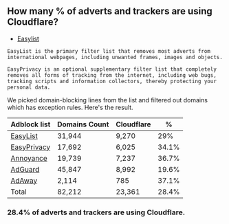 ## How many % of adverts and trackers are using Cloudflare?


- [Easylist](https://web.archive.org/web/20210516110248/https://easylist.to/)
```
EasyList is the primary filter list that removes most adverts from international webpages, including unwanted frames, images and objects.

EasyPrivacy is an optional supplementary filter list that completely removes all forms of tracking from the internet, including web bugs, tracking scripts and information collectors, thereby protecting your personal data.
```


We picked domain-blocking lines from the list and filtered out domains which has exception rules.
Here's the result.


| Adblock list | Domains Count | Cloudflare | % |
| --- | --- | --- | --- |
| [EasyList](https://easylist.to/easylist/easylist.txt) | 31,944 | 9,270 | 29% |
| [EasyPrivacy](https://easylist.to/easylist/easyprivacy.txt) | 17,692 | 6,025 | 34.1% |
| [Annoyance](https://secure.fanboy.co.nz/fanboy-annoyance.txt) | 19,739 | 7,237 | 36.7% |
| [AdGuard](https://adguardteam.github.io/AdGuardSDNSFilter/Filters/filter.txt) | 45,847 | 8,992 | 19.6% |
| [AdAway](https://raw.githubusercontent.com/AdAway/adaway.github.io/master/hosts.txt) | 2,114 | 785 | 37.1% |
| Total | 82,212 | 23,361 | 28.4% |


### 28.4% of adverts and trackers are using Cloudflare.